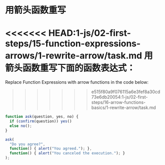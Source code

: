 
# 用箭头函数重写

<<<<<<< HEAD:1-js/02-first-steps/15-function-expressions-arrows/1-rewrite-arrow/task.md
用箭头函数重写下面的函数表达式：
=======
Replace Function Expressions with arrow functions in the code below:
>>>>>>> e515f80a9f076115a6e3fef8a30cd73e6db20054:1-js/02-first-steps/16-arrow-functions-basics/1-rewrite-arrow/task.md

```js run
function ask(question, yes, no) {
  if (confirm(question)) yes()
  else no();
}

ask(
  "Do you agree?",
  function() { alert("You agreed."); },
  function() { alert("You canceled the execution."); }
);
```
